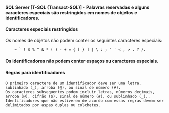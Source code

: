 #### SQL Server [T-SQL (Transact-SQL)] - Palavras reservadas e alguns caracteres especiais são restringidos em nomes de objetos e identificadores. 

#### Caracteres especiais restringidos
Os nomes de objetos não podem conter os seguintes caracteres especiais:

        ~ ` ! $ % ^ & * ( ) - + = { [ } ] | \ : ; " ' < , > . ? /. 
#### Os identificadores não podem conter espaços ou caracteres especiais. 

#### Regras para identificadores 

    O primeiro caractere de um identificador deve ser uma letra, sublinhado (_), arroba (@), ou sinal de número (#).
    Os caracteres subsequentes podem incluir letras, números decimais, arroba (@), cifrão ($), sinal de número (#), ou sublinhado (_),.
    Identificadores que não estiverem de acordo com essas regras devem ser delimitados por aspas duplas ou colchetes.